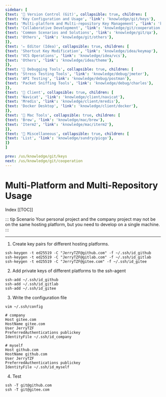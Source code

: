 ```yaml
---
sidebar: [
{text: '🚩 Version Control (Git)', collapsible: true, children: [
{text: 'Key Configuration and Usage', 'link': 'knowledge/git/keys'},
{text: 'Multi-platform and Multi-repository Key Management', 'link': 'knowledge/git/multiple'},
{text: 'Collaborative Development', 'link': 'knowledge/git/cooperation'},
{text: 'Common Scenarios and Solutions', 'link': 'knowledge/git/qa'},
{text: 'Others', 'link': 'knowledge/git/others'},
]},
{text: '✏️ Editor (Idea)', collapsible: true, children: [
{text: 'Shortcut Key Modification', 'link': 'knowledge/idea/keymap'},
{text: 'VCS Operations', 'link': 'knowledge/idea/vcs'},
{text: 'Others', 'link': 'knowledge/idea/theme'},
]},
{text: '🎁 Debugging Tools', collapsible: true, children: [
{text: 'Stress Testing Tools', 'link': 'knowledge/debug/jmeter'},
{text: 'API Testing', 'link': 'knowledge/debug/postman'},
{text: 'Packet Sniffing Tools', 'link': 'knowledge/debug/charles'},
]},
{text: '🔭 Client', collapsible: true, children: [
{text: 'Navicat', 'link': 'knowledge/client/navicat'},
{text: 'Mredis', 'link': 'knowledge/client/mredis'},
{text: 'Docker Desktop', 'link': 'knowledge/client/docker'},
]},
{text: '🍎 Mac Tools', collapsible: true, children: [
{text: 'Brew', 'link': 'knowledge/mac/brew'},
{text: 'Iterm2', 'link': 'knowledge/mac/iterm2'},
]},
{text: '🌈 Miscellaneous', collapsible: true, children: [
{text: 'List', 'link': 'knowledge/sundry/picgo'},
]}
]

prev: /us/knowledge/git/keys
next: /us/knowledge/git/cooperation
---
```


# Multi-Platform and Multi-Repository Usage

Index
[[TOC]]

::: tip Scenario
Your personal project and the company project may not be on the same hosting platform, but you need to develop on a single machine.
:::

---

1. Create key pairs for different hosting platforms.

```shell:no-line-numbers
ssh-keygen -t ed25519 -C "JerryTZF@github.com" -f ~/.ssh/id_github
ssh-keygen -t ed25519 -C "JerryTZF@gitlab.com" -f ~/.ssh/id_gitlab
ssh-keygen -t ed25519 -C "JerryTZF@gitee.com" -f ~/.ssh/id_gitee
```

2. Add private keys of different platforms to the ssh-agent

```shell:no-line-numbers
ssh-add ~/.ssh/id_github
ssh-add ~/.ssh/id_gitlab
ssh-add ~/.ssh/id_gitee
```

3. Write the configuration file

```shell:no-line-numbers
vim ~/.ssh/config
```

```yaml:no-line-numbers
# company
Host gitee.com
HostName gitee.com
User JerryTZF
PreferredAuthentications publickey
IdentityFile ~/.ssh/id_company

# myself
Host github.com
HostName github.com
User JerryTZF
PreferredAuthentications publickey
IdentityFile ~/.ssh/id_myself
```

4. Test

```shell:no-line-numbers
ssh -T git@github.com
ssh -T git@gitee.com
```